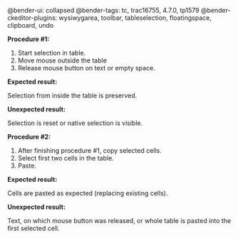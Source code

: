 @bender-ui: collapsed
@bender-tags: tc, trac16755, 4.7.0, tp1579
@bender-ckeditor-plugins: wysiwygarea, toolbar, tableselection, floatingspace, clipboard, undo

**Procedure #1:**

1. Start selection in table.
2. Move mouse outside the table
3. Release mouse button on text or empty space.

**Expected result:**

Selection from inside the table is preserved.

**Unexpected result:**

Selection is reset or native selection is visible.

**Procedure #2:**

1. After finishing procedure #1, copy selected cells.
2. Select first two cells in the table.
3. Paste.

**Expected result:**

Cells are pasted as expected (replacing existing cells).

**Unexpected result:**

Text, on which mouse button was released, or whole table is pasted into the first selected cell.
